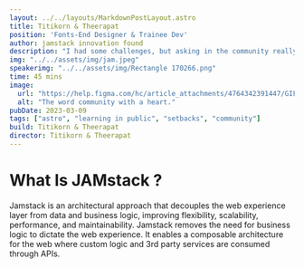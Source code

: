 ```yaml
---
layout: ../../layouts/MarkdownPostLayout.astro
title: Titikorn & Theerapat
position: 'Fonts-End Designer & Trainee Dev'
author: jamstack innovation found
description: "I had some challenges, but asking in the community really helped!"
img: "../../assets/img/jam.jpeg"
speakerimg: "../../assets/img/Rectangle 170266.png"
time: 45 mins
image:
  url: "https://help.figma.com/hc/article_attachments/4764342391447/GIF_1_MOVE_2x.gif"
  alt: "The word community with a heart."
pubDate: 2023-03-09
tags: ["astro", "learning in public", "setbacks", "community"]
build: Titikorn & Theerapat
director: Titikorn & Theerapat
---
```


# What Is JAMstack ?

Jamstack is an architectural approach that decouples the web experience layer from data and business logic, improving flexibility, scalability, performance, and maintainability.
Jamstack removes the need for business logic to dictate the web experience.
It enables a composable architecture for the web where custom logic and 3rd party services are consumed through APIs.
